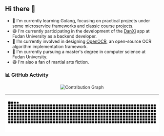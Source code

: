 ## Hi there 👋

- 🌱 I'm currently learning Golang, focusing on practical projects under some microservice frameworks and classic course projects.
- 😄 I'm currently participating in the development of the [DanXi](https://github.com/DanXi-Dev/DanXi) app at Fudan University as a backend developer.
- 👯 I’m currently involved in designing [OpenOCR](https://github.com/Topdu/OpenOCR), an open-source OCR algorithm implementation framework.
- 🤔 I'm currently pursuing a master's degree in computer science at Fudan University.
- 😄 I'm also a fan of martial arts fiction.


### 📊 **GitHub Activity**
<div align="center">
  <img src="https://github-readme-activity-graph.vercel.app/graph?username=pretto0&theme=react-dark&bg_color=151515&line=00bfff&point=ffffff&color=00bfff" alt="Contribution Graph" />
</div>

---

<picture>
  <source media="(prefers-color-scheme: dark)" srcset="https://raw.githubusercontent.com/pretto0/pretto0/output/github-contribution-grid-snake-dark.svg">
  <source media="(prefers-color-scheme: light)" srcset="https://raw.githubusercontent.com/pretto0/pretto0/output/github-contribution-grid-snake.svg">
  <img alt="github contribution grid snake animation" src="https://raw.githubusercontent.com/pretto0/pretto0/output/github-contribution-grid-snake.svg">
</picture>


<!--
**pretto0/pretto0** is a ✨ _special_ ✨ repository because its `README.md` (this file) appears on your GitHub profile.

Here are some ideas to get you started:

- 🔭 I’m currently working on ...
- 🌱 I’m currently learning ...
- 👯 I’m looking to collaborate on ...
- 🤔 I’m looking for help with ...
- 💬 Ask me about ...
- 📫 How to reach me: ...
- 😄 Pronouns: ...
- ⚡ Fun fact: ...
-->
